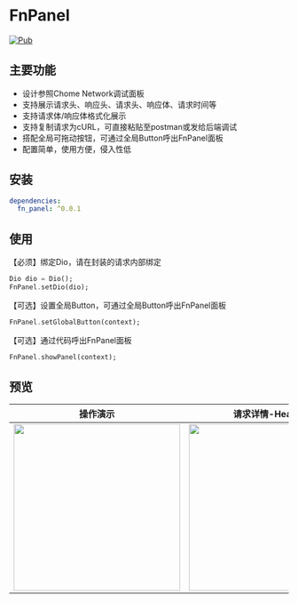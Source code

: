 # FnPanel

[![Pub](https://img.shields.io/pub/v/dio.svg)](https://pub.flutter-io.cn/packages/fn_panel)

## 主要功能
* 设计参照Chome Network调试面板
* 支持展示请求头、响应头、请求头、响应体、请求时间等
* 支持请求体/响应体格式化展示
* 支持复制请求为cURL，可直接粘贴至postman或发给后端调试
* 搭配全局可拖动按钮，可通过全局Button呼出FnPanel面板
* 配置简单，使用方便，侵入性低

## 安装
```yaml
dependencies:
  fn_panel: ^0.0.1
```

## 使用
【必须】绑定Dio，请在封装的请求内部绑定
```dart
Dio dio = Dio();
FnPanel.setDio(dio);
```

【可选】设置全局Button，可通过全局Button呼出FnPanel面板
```dart
FnPanel.setGlobalButton(context);
```

【可选】通过代码呼出FnPanel面板
```dart
FnPanel.showPanel(context);
```

## 预览
|                           操作演示                           |                       请求详情-Headers                       |                      请求详情-Response                       |
| :----------------------------------------------------------: | :----------------------------------------------------------: | :----------------------------------------------------------: |
| <img src="https://zxlee.cn/img/fn-panle-demo1.gif" style="width:300px"/> | <img src="https://zxlee.cn/img/fn-panle-demo2.png" style="width:300px"/> | <img src="https://zxlee.cn/img/fn-panle-demo3.png" style="width:300px"/> |







